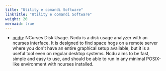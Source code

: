 ```yaml
---
title: "Utility e comandi Software"
linkTitle: "Utility e comandi Software"
weight: 20
mermaid: true
---
```


- [ncdu]: NCurses Disk Usage. Ncdu is a disk usage analyzer with an ncurses interface.
It is designed to find space hogs on a remote server where you don't have an entire
graphical setup available, but it is a useful tool even on regular desktop systems.
Ncdu aims to be fast, simple and easy to use, and should be able to run in any minimal
POSIX-like environment with ncurses installed.

[ncdu]: https://dev.yorhel.nl/ncdu

